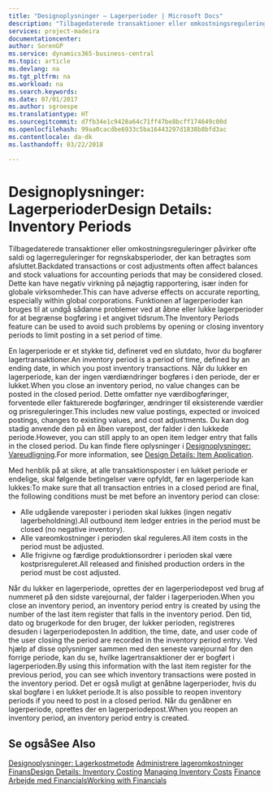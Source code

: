 ```yaml
---
title: "Designoplysninger – Lagerperioder | Microsoft Docs"
description: "Tilbagedaterede transaktioner eller omkostningsreguleringer påvirker ofte saldi og lagerreguleringer for regnskabsperioder, der kan betragtes som afsluttet. Dette kan have negativ virkning på nøjagtig rapportering, især inden for globale virksomheder. Funktionen af lagerperioder kan bruges til at undgå sådanne problemer ved at åbne eller lukke lagerperioder for at begrænse bogføring i et angivet tidsrum."
services: project-madeira
documentationcenter: 
author: SorenGP
ms.service: dynamics365-business-central
ms.topic: article
ms.devlang: na
ms.tgt_pltfrm: na
ms.workload: na
ms.search.keywords: 
ms.date: 07/01/2017
ms.author: sgroespe
ms.translationtype: HT
ms.sourcegitcommit: d7fb34e1c9428a64c71ff47be8bcff174649c00d
ms.openlocfilehash: 99aa0cacdbe6933c5ba16443297d1838b8bfd3ac
ms.contentlocale: da-dk
ms.lasthandoff: 03/22/2018

---
```

# <a name="design-details-inventory-periods"></a><span data-ttu-id="2685e-105">Designoplysninger: Lagerperioder</span><span class="sxs-lookup"><span data-stu-id="2685e-105">Design Details: Inventory Periods</span></span>
<span data-ttu-id="2685e-106">Tilbagedaterede transaktioner eller omkostningsreguleringer påvirker ofte saldi og lagerreguleringer for regnskabsperioder, der kan betragtes som afsluttet.</span><span class="sxs-lookup"><span data-stu-id="2685e-106">Backdated transactions or cost adjustments often affect balances and stock valuations for accounting periods that may be considered closed.</span></span> <span data-ttu-id="2685e-107">Dette kan have negativ virkning på nøjagtig rapportering, især inden for globale virksomheder.</span><span class="sxs-lookup"><span data-stu-id="2685e-107">This can have adverse effects on accurate reporting, especially within global corporations.</span></span> <span data-ttu-id="2685e-108">Funktionen af lagerperioder kan bruges til at undgå sådanne problemer ved at åbne eller lukke lagerperioder for at begrænse bogføring i et angivet tidsrum.</span><span class="sxs-lookup"><span data-stu-id="2685e-108">The Inventory Periods feature can be used to avoid such problems by opening or closing inventory periods to limit posting in a set period of time.</span></span>  

 <span data-ttu-id="2685e-109">En lagerperiode er et stykke tid, defineret ved en slutdato, hvor du bogfører lagertransaktioner.</span><span class="sxs-lookup"><span data-stu-id="2685e-109">An inventory period is a period of time, defined by an ending date, in which you post inventory transactions.</span></span> <span data-ttu-id="2685e-110">Når du lukker en lagerperiode, kan der ingen værdiændringer bogføres i den periode, der er lukket.</span><span class="sxs-lookup"><span data-stu-id="2685e-110">When you close an inventory period, no value changes can be posted in the closed period.</span></span> <span data-ttu-id="2685e-111">Dette omfatter nye værdibogføringer, forventede eller fakturerede bogføringer, ændringer til eksisterende værdier og prisreguleringer.</span><span class="sxs-lookup"><span data-stu-id="2685e-111">This includes new value postings, expected or invoiced postings, changes to existing values, and cost adjustments.</span></span> <span data-ttu-id="2685e-112">Du kan dog stadig anvende den på en åben varepost, der falder i den lukkede periode.</span><span class="sxs-lookup"><span data-stu-id="2685e-112">However, you can still apply to an open item ledger entry that falls in the closed period.</span></span> <span data-ttu-id="2685e-113">Du kan finde flere oplysninger i [Designoplysninger: Vareudligning](design-details-item-application.md).</span><span class="sxs-lookup"><span data-stu-id="2685e-113">For more information, see [Design Details: Item Application](design-details-item-application.md).</span></span>  

 <span data-ttu-id="2685e-114">Med henblik på at sikre, at alle transaktionsposter i en lukket periode er endelige, skal følgende betingelser være opfyldt, før en lagerperiode kan lukkes:</span><span class="sxs-lookup"><span data-stu-id="2685e-114">To make sure that all transaction entries in a closed period are final, the following conditions must be met before an inventory period can close:</span></span>  

-   <span data-ttu-id="2685e-115">Alle udgående vareposter i perioden skal lukkes (ingen negativ lagerbeholdning).</span><span class="sxs-lookup"><span data-stu-id="2685e-115">All outbound item ledger entries in the period must be closed (no negative inventory).</span></span>  
-   <span data-ttu-id="2685e-116">Alle vareomkostninger i perioden skal reguleres.</span><span class="sxs-lookup"><span data-stu-id="2685e-116">All item costs in the period must be adjusted.</span></span>  
-   <span data-ttu-id="2685e-117">Alle frigivne og færdige produktionsordrer i perioden skal være kostprisreguleret.</span><span class="sxs-lookup"><span data-stu-id="2685e-117">All released and finished production orders in the period must be cost adjusted.</span></span>  

 <span data-ttu-id="2685e-118">Når du lukker en lagerperiode, oprettes der en lagerperiodepost ved brug af nummeret på den sidste varejournal, der falder i lagerperioden.</span><span class="sxs-lookup"><span data-stu-id="2685e-118">When you close an inventory period, an inventory period entry is created by using the number of the last item register that falls in the inventory period.</span></span> <span data-ttu-id="2685e-119">Den tid, dato og brugerkode for den bruger, der lukker perioden, registreres desuden i lagerperiodeposten.</span><span class="sxs-lookup"><span data-stu-id="2685e-119">In addition, the time, date, and user code of the user closing the period are recorded in the inventory period entry.</span></span> <span data-ttu-id="2685e-120">Ved hjælp af disse oplysninger sammen med den seneste varejournal for den forrige periode, kan du se, hvilke lagertransaktioner der er bogført i lagerperioden.</span><span class="sxs-lookup"><span data-stu-id="2685e-120">By using this information with the last item register for the previous period, you can see which inventory transactions were posted in the inventory period.</span></span> <span data-ttu-id="2685e-121">Det er også muligt at genåbne lagerperioder, hvis du skal bogføre i en lukket periode.</span><span class="sxs-lookup"><span data-stu-id="2685e-121">It is also possible to reopen inventory periods if you need to post in a closed period.</span></span> <span data-ttu-id="2685e-122">Når du genåbner en lagerperiode, oprettes der en lagerperiodepost.</span><span class="sxs-lookup"><span data-stu-id="2685e-122">When you reopen an inventory period, an inventory period entry is created.</span></span>  

## <a name="see-also"></a><span data-ttu-id="2685e-123">Se også</span><span class="sxs-lookup"><span data-stu-id="2685e-123">See Also</span></span>  
 <span data-ttu-id="2685e-124">[Designoplysninger: Lagerkostmetode](design-details-inventory-costing.md) [Administrere lageromkostninger](finance-manage-inventory-costs.md) [Finans](finance.md)</span><span class="sxs-lookup"><span data-stu-id="2685e-124">[Design Details: Inventory Costing](design-details-inventory-costing.md) [Managing Inventory Costs](finance-manage-inventory-costs.md) [Finance](finance.md)</span></span>  
 [<span data-ttu-id="2685e-125">Arbejde med Financials</span><span class="sxs-lookup"><span data-stu-id="2685e-125">Working with Financials</span></span>](ui-work-product.md)

